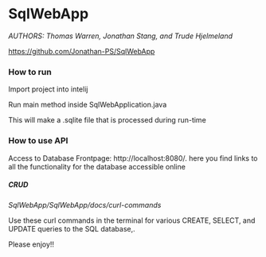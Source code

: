 # SqlWebApp
_AUTHORS: Thomas Warren, Jonathan Stang, and Trude Hjelmeland_

https://github.com/Jonathan-PS/SqlWebApp

### How to run
Import project into intelij

Run main method inside SqlWebApplication.java

This will make a .sqlite file that is processed during run-time

### How to use API
Access to Database Frontpage: http://localhost:8080/. here you find links to all the functionality for the database accessible online


##### CRUD

_SqlWebApp/SqlWebApp/docs/curl-commands_      

Use these curl commands in the terminal for various CREATE, SELECT, and UPDATE queries to the SQL database,.


Please enjoy!!




